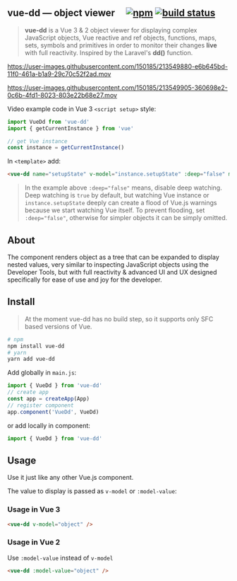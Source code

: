 ## vue-dd &mdash; object viewer &nbsp; &nbsp; [![npm](https://img.shields.io/npm/v/vue-dd.svg)](https://www.npmjs.com/package/vue-dd) [![build status](https://github.com/infinite-system/vue-dd/actions/workflows/ci.yml/badge.svg?branch=main)](https://github.com/infinite-system/vue-dd/actions/workflows/ci.yml)

> **vue-dd** is a Vue 3 & 2 object viewer for displaying complex JavaScript objects, Vue reactive and ref objects, functions, maps, sets, symbols and primitives in order to monitor their changes **live** with full reactivity. Inspired by the Laravel's **dd()** function.

https://user-images.githubusercontent.com/150185/213549880-e6b645bd-11f0-461a-b1a9-29c70c52f2ad.mov

https://user-images.githubusercontent.com/150185/213549905-360698e2-0c6b-4fd1-8023-803e22b68e27.mov

Video example code in Vue 3 `<script setup>` style:
```js
import VueDd from 'vue-dd'
import { getCurrentInstance } from 'vue'

// get Vue instance
const instance = getCurrentInstance()
```
In `<template>` add:
```html
<vue-dd name="setupState" v-model="instance.setupState" :deep="false" max-height="300px" />
```
> In the example above `:deep="false"` means, disable deep watching. Deep watching is `true` by default, but watching Vue instance or `instance.setupState` deeply can create a flood of Vue.js warnings because we start watching Vue itself. To prevent flooding, set `:deep="false"`, otherwise for simpler objects it can be simply omitted.
## About
The component renders object as a tree that can be expanded to display nested values, very similar to inspecting JavaScript objects using the Developer Tools, but with full reactivity & advanced UI and UX designed specifically for ease of use and joy for the developer.

## Install
> At the moment vue-dd has no build step, so it supports only SFC based versions of Vue.
```bash
# npm
npm install vue-dd
# yarn
yarn add vue-dd
```


Add globally in `main.js`:
```js
import { VueDd } from 'vue-dd'
// create app
const app = createApp(App)
// register component
app.component('VueDd', VueDd)
```
or add locally in component:
```js
import { VueDd } from 'vue-dd'
```
## Usage

Use it just like any other Vue.js component.

The value to display is passed as `v-model` or `:model-value`:

### Usage in **Vue 3**
```html
<vue-dd v-model="object" />
```
### Usage in **Vue 2**
Use `:model-value` instead of `v-model`
```html
<vue-dd :model-value="object" />
```